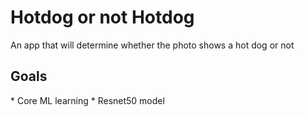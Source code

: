 
<h1>Hotdog or not Hotdog</h1>

An app that will determine whether the photo shows a hot dog or not

<h2>Goals</h2>
* Core ML learning
* Resnet50 model
